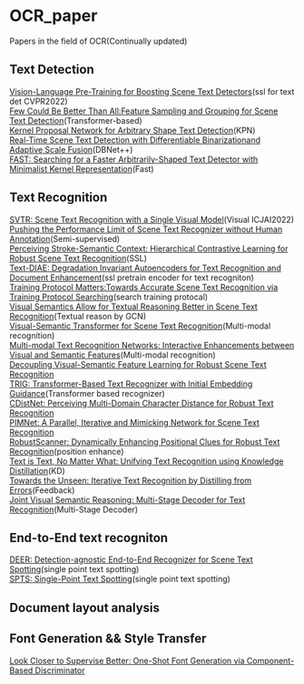 # OCR_paper
Papers in the field of OCR(Continually updated)
## Text Detection
[Vision-Language Pre-Training for Boosting Scene Text Detectors](https://arxiv.org/pdf/2204.13867.pdf)(ssl for text det CVPR2022)  
[Few Could Be Better Than All:Feature Sampling and Grouping for Scene Text Detection](https://arxiv.org/pdf/2203.15221.pdf)(Transformer-based)  
[Kernel Proposal Network for Arbitrary Shape Text Detection](https://arxiv.org/abs/2203.06410)(KPN)  
[Real-Time Scene Text Detection with Differentiable Binarizationand Adaptive Scale Fusion](https://arxiv.org/pdf/2202.10304.pdf)(DBNet++)  
[FAST: Searching for a Faster Arbitrarily-Shaped Text Detector with Minimalist Kernel Representation](https://arxiv.org/pdf/2111.02394.pdf)(Fast)  
## Text Recognition
[SVTR: Scene Text Recognition with a Single Visual Model](https://arxiv.org/pdf/2205.00159.pdf)(Visual ICJAI2022)  
[Pushing the Performance Limit of Scene Text Recognizer without Human Annotation](https://arxiv.org/pdf/2204.07714.pdf)(Semi-supervised)  
[Perceiving Stroke-Semantic Context: Hierarchical Contrastive Learning for Robust Scene Text Recognition](https://www.aaai.org/AAAI22Papers/AAAI-785.LiuH.pdf)(SSL)  
[Text-DIAE: Degradation Invariant Autoencoders for Text Recognition and Document Enhancement](https://arxiv.org/pdf/2203.04814.pdf)(ssl pretrain encoder for text recogniton)  
[Training Protocol Matters:Towards Accurate Scene Text Recognition via Training Protocol Searching](https://arxiv.org/pdf/2203.06696.pdf)(search training protocal)  
[Visual Semantics Allow for Textual Reasoning Better in Scene Text Recognition](https://arxiv.org/abs/2112.12916)(Textual reason by GCN)  
[Visual-Semantic Transformer for Scene Text Recognition](https://arxiv.org/abs/2112.00948)(Multi-modal recognition)  
[Multi-modal Text Recognition Networks: Interactive Enhancements between Visual and Semantic Features](https://arxiv.org/abs/2111.15263)(Multi-modal recognition)  
[Decoupling Visual-Semantic Feature Learning for Robust Scene Text Recognition](https://arxiv.org/pdf/2111.12351.pdf)  
[TRIG: Transformer-Based Text Recognizer with Initial Embedding Guidance](https://arxiv.org/abs/2111.08314)(Transformer based recognizer)  
[CDistNet: Perceiving Multi-Domain Character Distance for Robust Text Recognition](https://arxiv.org/pdf/2111.11011.pdf)  
[PIMNet: A Parallel, Iterative and Mimicking Network for Scene Text Recognition](https://arxiv.org/abs/2109.04145)  
[RobustScanner: Dynamically Enhancing Positional Clues for Robust Text Recognition](https://arxiv.org/pdf/2007.07542.pdf)(position enhance)  
[Text is Text, No Matter What: Unifying Text Recognition using Knowledge Distillation](https://arxiv.org/abs/2107.12087)(KD)  
[Towards the Unseen: Iterative Text Recognition by Distilling from Errors](https://arxiv.org/abs/2107.12081)(Feedback)  
[Joint Visual Semantic Reasoning: Multi-Stage Decoder for Text Recognition](https://arxiv.org/abs/2107.12090)(Multi-Stage Decoder)  
## End-to-End text recogniton
[DEER: Detection-agnostic End-to-End Recognizer for Scene Text Spotting](https://arxiv.org/pdf/2203.05122.pdf)(single point text spotting)  
[SPTS: Single-Point Text Spotting](https://arxiv.org/abs/2112.07917)(single point text spotting)  
## Document layout analysis

## Font Generation && Style Transfer
[Look Closer to Supervise Better: One-Shot Font Generation via Component-Based Discriminator](https://arxiv.org/pdf/2205.00146.pdf)  
